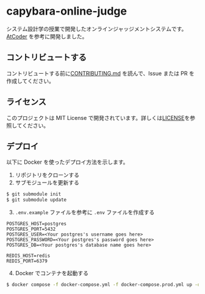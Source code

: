 # capybara-online-judge

システム設計学の授業で開発したオンラインジャッジメントシステムです。
[AtCoder](https://atcoder.jp/) を参考に開発しました。

## コントリビュートする

コントリビュートする前に[CONTRIBUTING.md](CONTRIBUTING.md) を読んで、Issue または PR を作成してください。

## ライセンス

このプロジェクトは MIT License で開発されています。詳しくは[LICENSE](LICENSE)を参照してください。

## デプロイ

以下に Docker を使ったデプロイ方法を示します。

1. リポジトリをクローンする
2. サブモジュールを更新する

```bash
$ git submodule init
$ git submodule update
```

3. `.env.example` ファイルを参考に `.env` ファイルを作成する

```
POSTGRES_HOST=postgres
POSTGRES_PORT=5432
POSTGRES_USER=<Your postgres's username goes here>
POSTGRES_PASSWORD=<Your postgres's password goes here>
POSTGRES_DB=<Your postgres's database name goes here>

REDIS_HOST=redis
REDIS_PORT=6379
```

4. Docker でコンテナを起動する

```bash
$ docker compose -f docker-compose.yml -f docker-compose.prod.yml up -d
```
